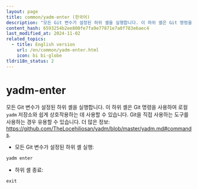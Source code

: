 ```yaml
---
layout: page
title: common/yadm-enter (한국어)
description: "모든 Git 변수가 설정된 하위 셸을 실행합니다. 이 하위 셸은 Git 명령을 사용하여 로컬 `yadm` 저장소와 쉽게 상호작용하는 데 사용할 수 있습니다."
content_hash: 6593254b2ee800fe7fa9e77871e7a0f783e6aec4
last_modified_at: 2024-11-02
related_topics:
  - title: English version
    url: /en/common/yadm-enter.html
    icon: bi bi-globe
tldri18n_status: 2
---
```

# yadm-enter

모든 Git 변수가 설정된 하위 셸을 실행합니다. 이 하위 셸은 Git 명령을 사용하여 로컬 `yadm` 저장소와 쉽게 상호작용하는 데 사용할 수 있습니다.
Git을 직접 사용하는 도구를 사용하는 경우 유용할 수 있습니다.
더 많은 정보: <https://github.com/TheLocehiliosan/yadm/blob/master/yadm.md#commands>.

- 모든 Git 변수가 설정된 하위 셸 실행:

`yadm enter`

- 하위 셸 종료:

`exit`
